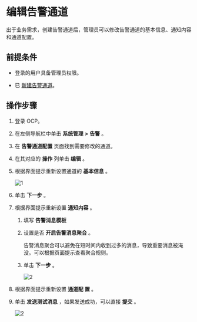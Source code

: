 编辑告警通道 
===========================

出于业务需求，创建告警通道后，管理员可以修改告警通道的基本信息、通知内容和通道配置。

前提条件 
-------------------------

* 登录的用户具备管理员权限。

  

* 已 [新建告警通道](../9.use-alert-management/8.create-alarm-channel.md)。

  




操作步骤 
-------------------------

1. 登录 OCP。

   

2. 在左侧导航栏中单击 **系统管理** **\>** **告警** 。

   

3. 在 **告警通道配置** 页面找到需要修改的通道。

   

4. 在其对应的 **操作** 列单击 **编辑** 。

   

5. 根据界面提示重新设置通道的 **基本信息** 。

   ![1](https://help-static-aliyun-doc.aliyuncs.com/assets/img/zh-CN/0318947061/p169845.png)

   

6. 单击 **下一步** 。

   

7. 根据界面提示重新设置 **通知内容** 。

   1. 填写 **告警消息模板**

      
   
   2. 设置是否 **开启告警消息聚合** 。

      告警消息聚合可以避免在短时间内收到过多的消息，导致重要消息被淹没。可以根据页面提示查看聚合规则。
      
   
   3. 单击 **下一步** 。
   
      ![2](https://help-static-aliyun-doc.aliyuncs.com/assets/img/zh-CN/0318947061/p169846.png)

      
   

   

8. 根据界面提示重新设置 **通道配** **置** 。

   

9. 单击 **发送测试消息** ，如果发送成功，可以直接 **提交** 。

   ![2](https://help-static-aliyun-doc.aliyuncs.com/assets/img/zh-CN/9218947061/p169824.png)

   




